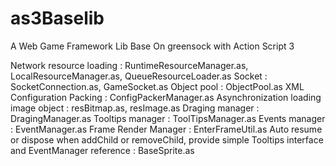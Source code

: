 as3Baselib
==========

A Web Game Framework Lib Base On greensock with Action Script 3

Network resource loading : RuntimeResourceManager.as, LocalResourceManager.as, QueueResourceLoader.as
Socket : SocketConnection.as, GameSocket.as
Object pool : ObjectPool.as
XML Configuration Packing : ConfigPackerManager.as
Asynchronization loading image object : resBitmap.as, resImage.as
Draging manager : DragingManager.as
Tooltips manager : ToolTipsManager.as
Events manager : EventManager.as
Frame Render Manager : EnterFrameUtil.as
Auto resume or dispose when addChild or removeChild, provide simple Tooltips interface and EventManager reference : BaseSprite.as
